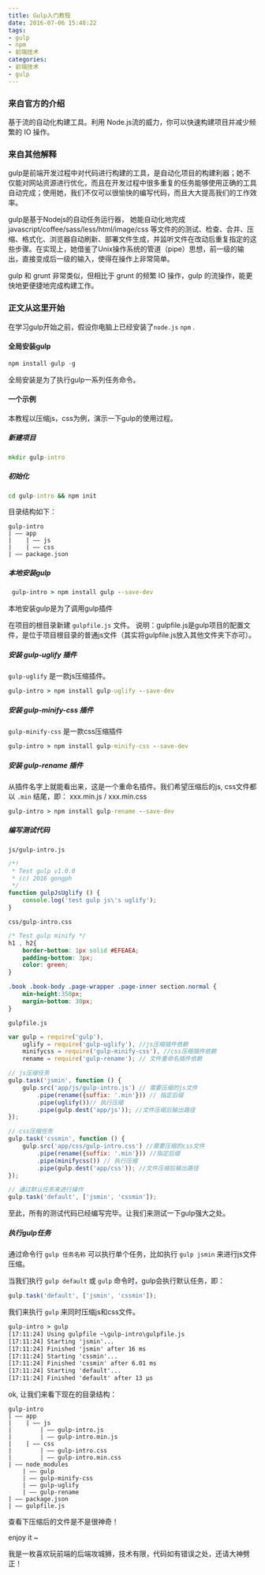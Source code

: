```yaml
---
title: Gulp入门教程
date: 2016-07-06 15:48:22
tags:
- gulp
- npm
- 前端技术
categories:
- 前端技术
- gulp
---
```


### 来自官方的介绍
 基于流的自动化构建工具。利用 Node.js流的威力，你可以快速构建项目并减少频繁的 IO 操作。

### 来自其他解释
 gulp是前端开发过程中对代码进行构建的工具，是自动化项目的构建利器；她不仅能对网站资源进行优化，而且在开发过程中很多重复的任务能够使用正确的工具自动完成；使用她，我们不仅可以很愉快的编写代码，而且大大提高我们的工作效率。
 <!-- more -->

 gulp是基于Nodejs的自动任务运行器， 她能自动化地完成 javascript/coffee/sass/less/html/image/css 等文件的的测试、检查、合并、压缩、格式化、浏览器自动刷新、部署文件生成，并监听文件在改动后重复指定的这些步骤。在实现上，她借鉴了Unix操作系统的管道（pipe）思想，前一级的输出，直接变成后一级的输入，使得在操作上非常简单。

 gulp 和 grunt 非常类似，但相比于 grunt 的频繁 IO 操作，gulp 的流操作，能更快地更便捷地完成构建工作。

 ### 正文从这里开始
 在学习gulp开始之前，假设你电脑上已经安装了<code>node.js</code> <code>npm</code> .

 #### 全局安装gulp

 ```js
 npm install gulp -g
 ```

全局安装是为了执行gulp一系列任务命令。

#### 一个示例
本教程以压缩js，css为例，演示一下gulp的使用过程。
##### 新建项目
```cmd
mkdir gulp-intro
```

##### 初始化
```cmd
cd gulp-intro && npm init
```
目录结构如下：
```
gulp-intro
| —— app 
|    | —— js 
|    | —— css
| —— package.json
```

##### 本地安装gulp
```cmd
 gulp-intro > npm install gulp --save-dev
```
本地安装gulp是为了调用gulp插件

在项目的根目录新建 <code>gulpfile.js</code> 文件。
说明：gulpfile.js是gulp项目的配置文件，是位于项目根目录的普通js文件（其实将gulpfile.js放入其他文件夹下亦可）。

##### 安装 gulp-uglify 插件
<code>gulp-uglify</code> 是一款js压缩插件。
```cmd
gulp-intro > npm install gulp-uglify --save-dev
```

##### 安装 gulp-minify-css 插件
<code>gulp-minify-css</code> 是一款css压缩插件
```cmd
gulp-intro > npm install gulp-minify-css --save-dev
```

##### 安装 gulp-rename 插件
从插件名字上就能看出来，这是一个重命名插件。我们希望压缩后的js, css文件都以 <code>.min</code> 结尾，即： xxx.min.js  / xxx.min.css
```cmd
gulp-intro > npm install gulp-rename --save-dev
```

##### 编写测试代码

<code>js/gulp-intro.js</code>
```js
/*!
 * Test gulp v1.0.0
 * (c) 2016 gongph
 */
function gulpJsUglify () {
    console.log('test gulp js\'s uglify');
}
```

<code>css/gulp-intro.css</code>
```css
/* Test gulp minify */
h1 , h2{
    border-bottom: 1px solid #EFEAEA;
    padding-bottom: 3px;
    color: green;
}

.book .book-body .page-wrapper .page-inner section.normal {
    min-height:350px;
    margin-bottom: 30px;
}
```
<code>gulpfile.js</code>
```js
var gulp = require('gulp'), 
    uglify = require('gulp-uglify'), //js压缩插件依赖
    minifycss = require('gulp-minify-css'), //css压缩插件依赖
    rename = require('gulp-rename'); // 文件重命名插件依赖

// js压缩任务
gulp.task('jsmin', function () {
    gulp.src('app/js/gulp-intro.js') // 需要压缩的js文件
        .pipe(rename({suffix: '.min'})) // 指定后缀
        .pipe(uglify())// 执行压缩
        .pipe(gulp.dest('app/js')); //文件压缩后输出路径
});

// css压缩任务
gulp.task('cssmin', function () {
    gulp.src('app/css/gulp-intro.css') //需要压缩的css文件
        .pipe(rename({suffix: '.min'})) //指定后缀
        .pipe(minifycss()) // 执行压缩
        .pipe(gulp.dest('app/css')); //文件压缩后输出路径
});

// 通过默认任务来进行操作
gulp.task('default', ['jsmin', 'cssmin']);

```

至此，所有的测试代码已经编写完毕。让我们来测试一下gulp强大之处。

##### 执行gulp任务
通过命令行 <code>gulp 任务名称</code> 可以执行单个任务，比如执行 <code>gulp jsmin</code> 来进行js文件压缩。

当我们执行 <code>gulp default</code> 或 <code>gulp</code> 命令时，gulp会执行默认任务，即：
```js
gulp.task('default', ['jsmin', 'cssmin']);
```

我们来执行 <code>gulp</code> 来同时压缩js和css文件。

```cmd
gulp-intro > gulp
[17:11:24] Using gulpfile ~\gulp-intro\gulpfile.js
[17:11:24] Starting 'jsmin'...
[17:11:24] Finished 'jsmin' after 16 ms
[17:11:24] Starting 'cssmin'...
[17:11:24] Finished 'cssmin' after 6.01 ms
[17:11:24] Starting 'default'...
[17:11:24] Finished 'default' after 13 μs
```

ok, 让我们来看下现在的目录结构：
```
gulp-intro
| —— app 
|    | —— js
|        | —— gulp-intro.js
|        | —— gulp-intro.min.js
|    | —— css
|        | —— gulp-intro.css
|        | —— gulp-intro.min.css
| —— node_modules
    | —— gulp 
    | —— gulp-minify-css 
    | —— gulp-uglify 
    | —— gulp-rename
| —— package.json 
| —— gulpfile.js
```

查看下压缩后的文件是不是很神奇！

enjoy it ~ 

我是一枚喜欢玩前端的后端攻城狮，技术有限，代码如有错误之处，还请大神劈正！